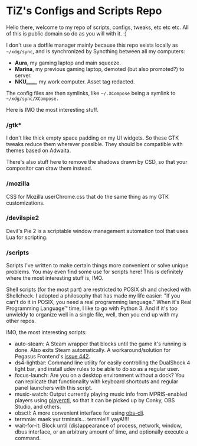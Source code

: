 # TiZ's Configs and Scripts Repo

Hello there, welcome to my repo of scripts, configs, tweaks, etc etc etc. All of this is public domain so do as you will with it. :)

I don't use a dotfile manager mainly because this repo exists locally as `~/xdg/sync`, and is synchronized by Syncthing between all my computers:

* **Aura**, my gaming laptop and main squeeze.
* **Marina**, my previous gaming laptop, demoted (but also promoted?) to server.
* **NKU____**, my work computer. Asset tag redacted.

The config files are then symlinks, like `~/.XCompose` being a symlink to `~/xdg/sync/XCompose.`

Here is IMO the most interesting stuff.

### /gtk*

I don't like thick empty space padding on my UI widgets. So these GTK tweaks reduce them wherever possible. They should be compatible with themes based on Adwaita.

There's also stuff here to remove the shadows drawn by CSD, so that your compositor can draw them instead.

### /mozilla

CSS for Mozilla userChrome.css that do the same thing as my GTK customizations.

### /devilspie2

Devil's Pie 2 is a scriptable window management automation tool that uses Lua for scripting.

### /scripts

Scripts I've written to make certain things more convenient or solve unique problems. You may even find some use for scripts here! This is definitely where the most interesting stuff is, IMO.

Shell scripts (for the most part) are restricted to POSIX sh and checked with Shellcheck. I adopted a philosophy that has made my life easier: "If you can't do it in POSIX, you need a real programming language." When it's Real Programming Language™ time, I like to go with Python 3. And if it's too unwieldy to organize well in a single file, well, then you end up with my other repos.

IMO, the most interesting scripts:

* auto-steam: A Steam wrapper that blocks until the game it's running is done. Also exits Steam automatically. A workaround/solution for Pegasus Frontend's [issue 442](https://github.com/mmatyas/pegasus-frontend/issues/442).
* ds4-lightbar: Command line utility for easily controlling the DualShock 4 light bar, and install udev rules to be able to do so as a regular user.
* focus-launch: Are you on a desktop environment without a dock? You can replicate that functionality with keyboard shortcuts and regular panel launchers with this script.
* music-watch: Output currently playing music info from MPRIS-enabled players using [playerctl](https://github.com/altdesktop/playerctl), so that it can be picked up by Conky, OBS Studio, and others.
* obsctl: A more convenient interface for using [obs-cli](https://github.com/leafac/obs-cli).
* termmie: maek yur trminals... temmie!!! yayA!!!!
* wait-for-it: Block until (dis)appearance of process, network, window, dbus interface, or an arbitrary amount of time, and optionally execute a command.

